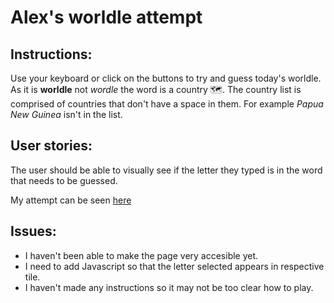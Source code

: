 # Alex's worldle attempt 

## Instructions:
Use your keyboard or click on the buttons to try and guess today's worldle. As it is **worldle** not *wordle* the word is a country 🗺️. 
The country list is comprised of countries that don't have a space in them. For example *Papua New Guinea* isn't in the list.

## User stories: 

The user should be able to visually see if the letter they typed is in the word that needs to be guessed. 

My attempt can be seen [here](https://alexpd93.github.io/alex-wordle-attempt/)

## Issues:
- I haven't been able to make the page very accesible yet. 
- I need to add Javascript so that the letter selected appears in respective tile. 
- I haven't made any instructions so it may not be too clear how to play.
